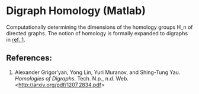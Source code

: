 Digraph Homology (Matlab)
=========================

Computationally determining the dimensions of the homology groups H_n of directed graphs. The notion of homology is formally
expanded to digraphs in [ref. 1](https://github.com/arshajii/digraph-homology#references).

References:
----
 1. Alexander Grigor'yan, Yong Lin, Yuri Muranov, and Shing-Tung Yau. *Homologies of Digraphs*. Tech. N.p., n.d. Web. <<http://arxiv.org/pdf/1207.2834.pdf>>

